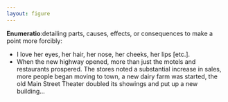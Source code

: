 ```yaml
---
layout: figure
---
```


**Enumeratio**:detailing parts, causes, effects, or consequences to make a point more forcibly:

 - I love her eyes, her hair, her nose, her cheeks, her lips [etc.].
 - When the new highway opened, more than just the motels and restaurants prospered. The stores noted a substantial increase in sales, more people began moving to town, a new dairy farm was started, the old Main Street Theater doubled its showings and put up a new building...